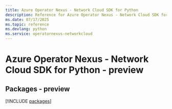 ```yaml
---
title: Azure Operator Nexus - Network Cloud SDK for Python
description: Reference for Azure Operator Nexus - Network Cloud SDK for Python
ms.date: 07/17/2025
ms.topic: reference
ms.devlang: python
ms.service: operatornexus-networkcloud
---
```

# Azure Operator Nexus - Network Cloud SDK for Python - preview
## Packages - preview
[!INCLUDE [packages](operator-nexus---network-cloud-index.md)]